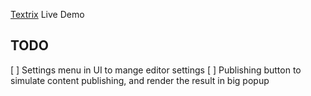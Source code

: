 [Textrix](https://github.com/abdulrahman-mh/textrix) Live Demo


## TODO

[ ] Settings menu in UI to mange editor settings
[ ] Publishing button to simulate content publishing, and render the result in big popup